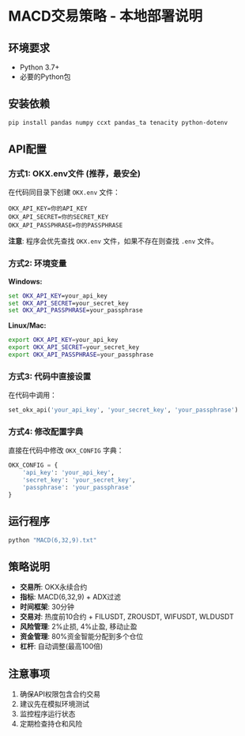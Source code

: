 # MACD交易策略 - 本地部署说明

## 环境要求

- Python 3.7+
- 必要的Python包

## 安装依赖

```bash
pip install pandas numpy ccxt pandas_ta tenacity python-dotenv
```

## API配置

### 方式1: OKX.env文件 (推荐，最安全)

在代码同目录下创建 `OKX.env` 文件：
```env
OKX_API_KEY=你的API_KEY
OKX_API_SECRET=你的SECRET_KEY
OKX_API_PASSPHRASE=你的PASSPHRASE
```

**注意**: 程序会优先查找 `OKX.env` 文件，如果不存在则查找 `.env` 文件。

### 方式2: 环境变量

**Windows:**
```cmd
set OKX_API_KEY=your_api_key
set OKX_API_SECRET=your_secret_key
set OKX_API_PASSPHRASE=your_passphrase
```

**Linux/Mac:**
```bash
export OKX_API_KEY=your_api_key
export OKX_API_SECRET=your_secret_key
export OKX_API_PASSPHRASE=your_passphrase
```

### 方式3: 代码中直接设置

在代码中调用：
```python
set_okx_api('your_api_key', 'your_secret_key', 'your_passphrase')
```

### 方式4: 修改配置字典

直接在代码中修改 `OKX_CONFIG` 字典：
```python
OKX_CONFIG = {
    'api_key': 'your_api_key',
    'secret_key': 'your_secret_key',  
    'passphrase': 'your_passphrase'
}
```

## 运行程序

```bash
python "MACD(6,32,9).txt"
```

## 策略说明

- **交易所**: OKX永续合约
- **指标**: MACD(6,32,9) + ADX过滤
- **时间框架**: 30分钟
- **交易对**: 热度前10合约 + FILUSDT, ZROUSDT, WIFUSDT, WLDUSDT
- **风险管理**: 2%止损, 4%止盈, 移动止盈
- **资金管理**: 80%资金智能分配到多个仓位
- **杠杆**: 自动调整(最高100倍)

## 注意事项

1. 确保API权限包含合约交易
2. 建议先在模拟环境测试
3. 监控程序运行状态
4. 定期检查持仓和风险